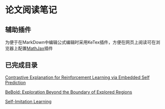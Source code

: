 # 论文阅读笔记

## 辅助插件
为便于在MarkDown中编辑公式编辑时采用KeTex插件，方便在网页上阅读可在浏览器上配置[MathJax](https://github.com/orsharir/github-mathjax)插件

## 已完成目录
[Contrastive Explanation for Reinforcement Learning via Embedded Self Prediction](reinforcement_learning/ESP_Notes.md)

[BeBold: Exploration Beyond the Boundary of Explored Regions](reinforcement_learning/BeBold_Notes.md)

[Self-Imitation Learning](imitation_learning/SIL_notes.md)